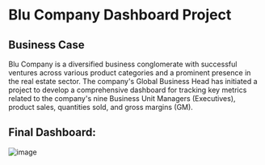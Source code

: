 # Blu Company Dashboard Project

## Business Case

Blu Company is a diversified business conglomerate with successful ventures across various product categories and a prominent presence in the real estate sector. The company's Global Business Head has initiated a project to develop a comprehensive dashboard for tracking key metrics related to the company's nine Business Unit Managers (Executives), product sales, quantities sold, and gross margins (GM).

## Final Dashboard:

![image](https://github.com/sanjanapaluri/Powerbi_Projects/assets/127730680/19e63b0f-b4c6-4fbb-a947-9934df4a1036)
